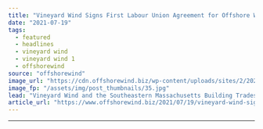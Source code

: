 ```yaml
---
title: "Vineyard Wind Signs First Labour Union Agreement for Offshore Wind in US"
date: "2021-07-19"
tags: 
  - featured
  - headlines
  - vineyard wind
  - vineyard wind 1
  - offshorewind
source: "offshorewind"
image_url: "https://cdn.offshorewind.biz/wp-content/uploads/sites/2/2021/05/13112503/GE-Renewable-Enerfy_wind-offshore-haliade-x.jpg"
image_fp: "/assets/img/post_thumbnails/35.jpg"
lead: "Vineyard Wind and the Southeastern Massachusetts Building Trades Council have signed a project labour"
article_url: "https://www.offshorewind.biz/2021/07/19/vineyard-wind-signs-first-labour-union-agreement-for-offshore-wind-in-us/"
---
```


---

